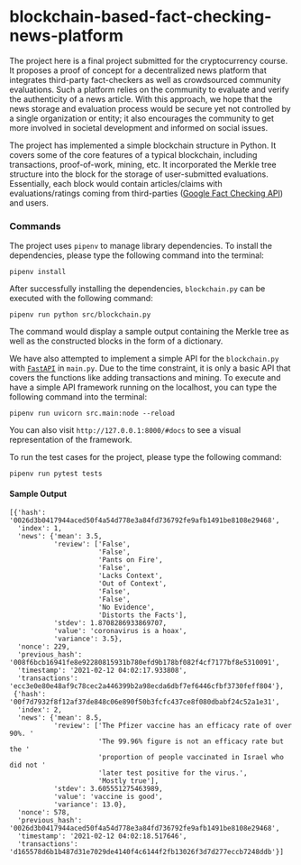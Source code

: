 # blockchain-based-fact-checking-news-platform

The project here is a final project submitted for the cryptocurrency course. It
proposes a proof of concept for a decentralized news platform that integrates
third-party fact-checkers as well as crowdsourced community evaluations. Such a
platform relies on the community to evaluate and verify the authenticity of a
news article. With this approach, we hope that the news storage and evaluation process
would be secure yet not controlled by a single organization or entity;
it also encourages the community to get more involved in societal development
and informed on social issues.

The project has implemented a simple blockchain structure in Python. It covers
some of the core features of a typical blockchain, including transactions,
proof-of-work, mining, etc. It incorporated the Merkle tree structure into the
block for the storage of user-submitted evaluations. Essentially, each block
would contain articles/claims with evaluations/ratings coming from third-parties
([Google Fact Checking API](https://developers.google.com/fact-check/tools/api))
and users.

### Commands

The project uses `pipenv` to manage library dependencies. To install the
dependencies, please type the following command into the terminal:

```shell
pipenv install
```

After successfully installing the dependencies, `blockchain.py` can be executed
with the following command:

```shell
pipenv run python src/blockchain.py
```

The command would display a sample output containing the Merkle tree as well as the
constructed blocks in the form of a dictionary.

We have also attempted to implement a simple API for the `blockchain.py` with
[`FastAPI`](https://fastapi.tiangolo.com) in `main.py`. Due to the time constraint,
it is only a basic API that covers the functions like adding transactions and
mining. To execute and have a simple API framework running on the localhost, you
can type the following command into the terminal:

```shell
pipenv run uvicorn src.main:node --reload
```

You can also visit `http://127.0.0.1:8000/#docs` to see a visual representation
of the framework.

To run the test cases for the project, please type the following command:

```shell
pipenv run pytest tests
```

#### Sample Output

```shell
[{'hash': '0026d3b0417944aced50f4a54d778e3a84fd736792fe9afb1491be8108e29468',
  'index': 1,
  'news': {'mean': 3.5,
           'review': ['False',
                      'False',
                      'Pants on Fire',
                      'False',
                      'Lacks Context',
                      'Out of Context',
                      'False',
                      'False',
                      'No Evidence',
                      'Distorts the Facts'],
           'stdev': 1.8708286933869707,
           'value': 'coronavirus is a hoax',
           'variance': 3.5},
  'nonce': 229,
  'previous_hash': '008f6bcb16941fe8e92280815931b780efd9b178bf082f4cf7177bf8e5310091',
  'timestamp': '2021-02-12 04:02:17.933808',
  'transactions': 'ecc3e0e80e48af9c78cec2a446399b2a98ecda6dbf7ef6446cfbf3730feff804'},
 {'hash': '00f7d7932f8f12af37de848c06e890f50b3fcfc437ce8f080dbabf24c52a1e31',
  'index': 2,
  'news': {'mean': 8.5,
           'review': ['The Pfizer vaccine has an efficacy rate of over 90%. '
                      'The 99.96% figure is not an efficacy rate but the '
                      'proportion of people vaccinated in Israel who did not '
                      'later test positive for the virus.',
                      'Mostly true'],
           'stdev': 3.605551275463989,
           'value': 'vaccine is good',
           'variance': 13.0},
  'nonce': 578,
  'previous_hash': '0026d3b0417944aced50f4a54d778e3a84fd736792fe9afb1491be8108e29468',
  'timestamp': '2021-02-12 04:02:18.517646',
  'transactions': 'd165578d6b1b487d31e7029de4140f4c6144f2fb13026f3d7d277eccb7248ddb'}]
```

